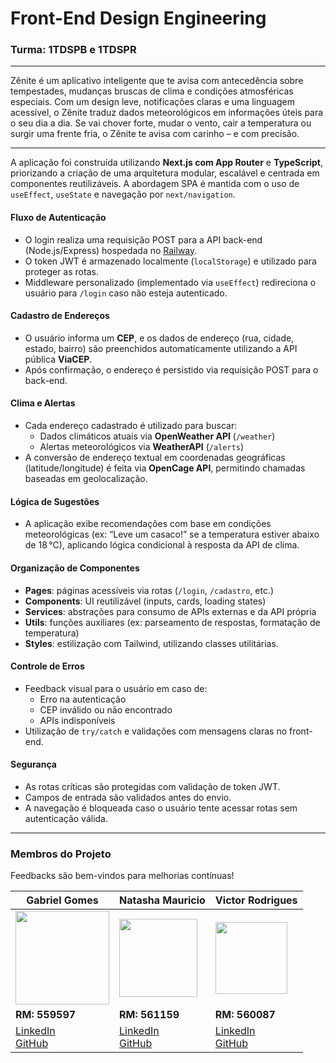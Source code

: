 # Front-End Design Engineering  
### **Turma:** 1TDSPB e 1TDSPR


---

Zênite é um aplicativo inteligente que te avisa com antecedência sobre tempestades, mudanças bruscas de clima e condições atmosféricas especiais. Com um design leve, notificações claras e uma linguagem acessível, o Zênite traduz dados meteorológicos em informações úteis para o seu dia a dia.
Se vai chover forte, mudar o vento, cair a temperatura ou surgir uma frente fria, o Zênite te avisa com carinho – e com precisão.


---

A aplicação foi construída utilizando **Next.js com App Router** e **TypeScript**, priorizando a criação de uma arquitetura modular, escalável e centrada em componentes reutilizáveis. A abordagem SPA é mantida com o uso de `useEffect`, `useState` e navegação por `next/navigation`.

#### Fluxo de Autenticação

- O login realiza uma requisição POST para a API back-end (Node.js/Express) hospedada no [Railway](https://zenite-gs-production.up.railway.app).  
- O token JWT é armazenado localmente (`localStorage`) e utilizado para proteger as rotas.  
- Middleware personalizado (implementado via `useEffect`) redireciona o usuário para `/login` caso não esteja autenticado.

####  Cadastro de Endereços

- O usuário informa um **CEP**, e os dados de endereço (rua, cidade, estado, bairro) são preenchidos automaticamente utilizando a API pública **ViaCEP**.  
- Após confirmação, o endereço é persistido via requisição POST para o back-end.

####  Clima e Alertas

- Cada endereço cadastrado é utilizado para buscar:  
  - Dados climáticos atuais via **OpenWeather API** (`/weather`)  
  - Alertas meteorológicos via **WeatherAPI** (`/alerts`)  
- A conversão de endereço textual em coordenadas geográficas (latitude/longitude) é feita via **OpenCage API**, permitindo chamadas baseadas em geolocalização.

####  Lógica de Sugestões

- A aplicação exibe recomendações com base em condições meteorológicas (ex: “Leve um casaco!” se a temperatura estiver abaixo de 18 °C), aplicando lógica condicional à resposta da API de clima.

####  Organização de Componentes

- **Pages**: páginas acessíveis via rotas (`/login`, `/cadastro`, etc.)  
- **Components**: UI reutilizável (inputs, cards, loading states)  
- **Services**: abstrações para consumo de APIs externas e da API própria  
- **Utils**: funções auxiliares (ex: parseamento de respostas, formatação de temperatura)  
- **Styles**: estilização com Tailwind, utilizando classes utilitárias.

####  Controle de Erros

- Feedback visual para o usuário em caso de:  
  - Erro na autenticação  
  - CEP inválido ou não encontrado  
  - APIs indisponíveis  
- Utilização de `try/catch` e validações com mensagens claras no front-end.

#### Segurança

- As rotas críticas são protegidas com validação de token JWT.  
- Campos de entrada são validados antes do envio.  
- A navegação é bloqueada caso o usuário tente acessar rotas sem autenticação válida.

---

### Membros do Projeto
Feedbacks são bem-vindos para melhorias contínuas!

| Gabriel Gomes                                                                                   | Natasha Mauricio                                                                               | Victor Rodrigues                                                                              |
|-------------------------------------------------------------------------------------------------|------------------------------------------------------------------------------------------------|------------------------------------------------------------------------------------------------|
| <img src="https://github.com/user-attachments/assets/2804f237-fa3e-44a0-8fd4-2bd31f2c7db0" width="150px"> | <img src="https://github.com/user-attachments/assets/b4362961-77c9-4d9f-8fd8-ec68476c0953" width="125px"> | <img src="https://github.com/user-attachments/assets/aa851d72-ced1-4501-8eec-69a0911c3af8" width="115px"> |
| **RM: 559597**                                                                                 | **RM: 561159**                                                                                 | **RM: 560087**                                                                                |
| [LinkedIn](https://www.linkedin.com/in/gabriel-gomes-cardoso-4513a9326/) <br> [GitHub](https://github.com/gaaaabz) | [LinkedIn](https://www.linkedin.com/in/natasha-mauricio-silva-santana/) <br> [GitHub](https://github.com/Natasha-Mauricio) | [LinkedIn](https://www.linkedin.com/in/victorrodrigues1227) <br> [GitHub](https://github.com/VoyDcode) |
